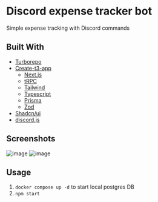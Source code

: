 # Discord expense tracker bot

Simple expense tracking with Discord commands

## Built With

- [Turborepo](https://turbo.build/)
- [Create-t3-app](https://create.t3.gg/)
  - [Next.js](https://nextjs.org/)
  - [tRPC](https://trpc.io/)
  - [Tailwind](https://tailwindcss.com/)
  - [Typescript](https://www.typescriptlang.org/)
  - [Prisma](https://www.prisma.io/)
  - [Zod](https://github.com/colinhacks/zod)
- [Shadcn/ui](https://ui.shadcn.com/)
- [discord.js](https://discord.js.org/)

## Screenshots
![image](https://github.com/ocelot2123/expense-tracker-discord-bot/assets/15928184/6fe471dd-0846-4009-a524-b72476554fa6)
![image](https://github.com/ocelot2123/expense-tracker-discord-bot/assets/15928184/8f16bdcf-cea1-4308-8899-122a73465f1c)

## Usage

1. `docker compose up -d` to start local postgres DB
2. `npm start`
